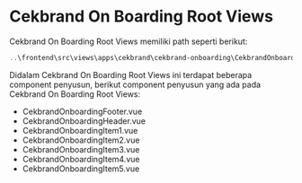 # Cekbrand On Boarding Root Views

Cekbrand On Boarding Root Views memiliki path seperti berikut:

```powershell
..\frontend\src\views\apps\cekbrand\cekbrand-onboarding\CekbrandOnboarding.vue
```

Didalam Cekbrand On Boarding Root Views ini terdapat beberapa component penyusun, berikut component penyusun yang ada pada Cekbrand On Boarding Root Views:

- CekbrandOnboardingFooter.vue
- CekbrandOnboardingHeader.vue
- CekbrandOnboardingItem1.vue
- CekbrandOnboardingItem2.vue
- CekbrandOnboardingItem3.vue
- CekbrandOnboardingItem4.vue
- CekbrandOnboardingItem5.vue
